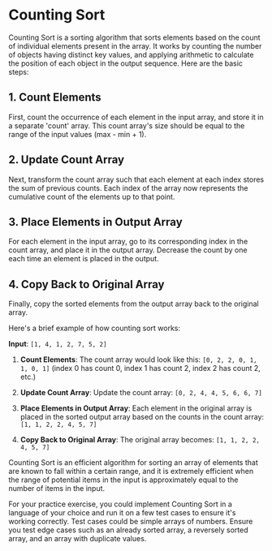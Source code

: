 # Counting Sort

Counting Sort is a sorting algorithm that sorts elements based on the count of individual elements present in the array. It works by counting the number of objects having distinct key values, and applying arithmetic to calculate the position of each object in the output sequence. Here are the basic steps:

## 1. Count Elements

First, count the occurrence of each element in the input array, and store it in a separate 'count' array. This count array's size should be equal to the range of the input values (max - min + 1).

## 2. Update Count Array

Next, transform the count array such that each element at each index stores the sum of previous counts. Each index of the array now represents the cumulative count of the elements up to that point.

## 3. Place Elements in Output Array

For each element in the input array, go to its corresponding index in the count array, and place it in the output array. Decrease the count by one each time an element is placed in the output.

## 4. Copy Back to Original Array

Finally, copy the sorted elements from the output array back to the original array.

Here's a brief example of how counting sort works:

**Input**: `[1, 4, 1, 2, 7, 5, 2]`

1. **Count Elements**: The count array would look like this: `[0, 2, 2, 0, 1, 1, 0, 1]` (index 0 has count 0, index 1 has count 2, index 2 has count 2, etc.)

2. **Update Count Array**: Update the count array: `[0, 2, 4, 4, 5, 6, 6, 7]`

3. **Place Elements in Output Array**: Each element in the original array is placed in the sorted output array based on the counts in the count array: `[1, 1, 2, 2, 4, 5, 7]`

4. **Copy Back to Original Array**: The original array becomes: `[1, 1, 2, 2, 4, 5, 7]`

Counting Sort is an efficient algorithm for sorting an array of elements that are known to fall within a certain range, and it is extremely efficient when the range of potential items in the input is approximately equal to the number of items in the input.

For your practice exercise, you could implement Counting Sort in a language of your choice and run it on a few test cases to ensure it's working correctly. Test cases could be simple arrays of numbers. Ensure you test edge cases such as an already sorted array, a reversely sorted array, and an array with duplicate values.
